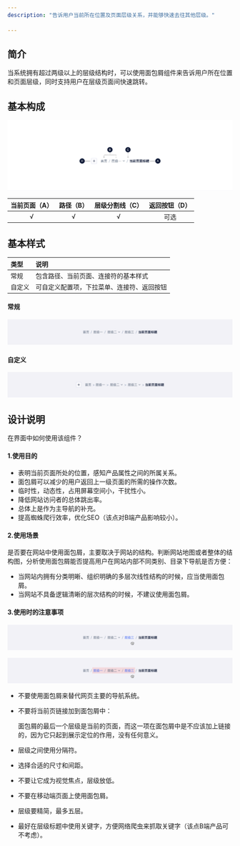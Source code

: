 ```yaml
---
description: "告诉用户当前所在位置及页面层级关系，并能够快速去往其他层级。"

---
```


<!--副标题具体写法见源代码模式-->

## 简介

当系统拥有超过两级以上的层级结构时，可以使用面包屑组件来告诉用户所在位置和页面层级，同时支持用户在层级页面间快速跳转。



## 基本构成

![](../../../images/Breadcrumb/forms_01.png)

| 当前页面（A） | 路径（B） | 层级分割线（C） | 返回按钮（D） |
| :-----------: | :-------: | :-------------: | :-----------: |
|       √       |     √     |        √        |     可选      |




## 基本样式

| 类型   | 说明                                       |
| :----- | :----------------------------------------- |
| 常规   | 包含路径、当前页面、连接符的基本样式       |
| 自定义 | 可自定义配置项，下拉菜单、连接符、返回按钮 |

#### 常规

![](../../../images/Breadcrumb/styles_01.png)

#### 自定义

![](../../../images/Breadcrumb/styles_02.png)



## 设计说明

在界面中如何使用该组件？



#### 1.使用目的

-  表明当前页面所处的位置，感知产品属性之间的所属关系。      
- 面包屑可以减少的用户返回上一级页面的所需的操作次数。     
- 临时性，动态性，占用屏幕空间小，干扰性小。      
- 降低网站访问者的总体跳出率。      
- 总体上是作为主导航的补充。
- 提高蜘蛛爬行效率，优化SEO（该点对B端产品影响较小）。



#### 2.使用场景

​        是否要在网站中使用面包屑，主要取决于网站的结构。判断网站地图或者整体的结构图，分析使用面包屑能否提高用户在网站内部不同类别、目录下导航是否方便：     

- 当网站内拥有分类明晰、组织明确的多层次线性结构的时候，应当使用面包屑。      
- 当网站不具备逻辑清晰的层次结构的时候，不建议使用面包屑。



#### 3.使用时的注意事项

<!--麻烦交互说明一下两种不同使用场景的状态-->

![](../../../images/Breadcrumb/descriptions_01.png)

![](../../../images/Breadcrumb/descriptions_02.png)

- 不要使用面包屑来替代网页主要的导航系统。

- 不要将当前页链接加到面包屑中：

  面包屑的最后一个层级是当前的页面，而这一项在面包屑中是不应该加上链接的，因为它只起到展示定位的作用，没有任何意义。      

- 层级之间使用分隔符。

- 选择合适的尺寸和间距。

- 不要让它成为视觉焦点，层级放低。

- 不要在移动端页面上使用面包屑。

- 层级要精简，最多五层。

- 最好在层级标题中使用关键字，方便网络爬虫来抓取关键字（该点B端产品可不考虑）。

